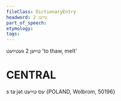 ```yaml
---
fileClass: DictionaryEntry
headword: טײַען 2
part_of_speech: 
etymology: 
tags: 
---
```

טײַען 2
געטײַעט
'to thaw, melt'

CENTRAL
========

s taˑjət עס טײַעט {POLAND, Wolbrom, 50196}
